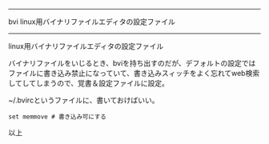 


**************************************************


bvi linux用バイナリファイルエディタの設定ファイル


**************************************************



linux用バイナリファイルエディタの設定ファイル

バイナリファイルをいじるとき、bviを持ち出すのだが、デフォルトの設定ではファイルに書き込み禁止になっていて、書き込みスィッチをよく忘れてweb検索してしてしまうので、覚書＆設定ファイルに設定。

~/.bvircというファイルに、書いておけばいい。
```.bvirc
set memmove # 書き込み可にする
```

以上

